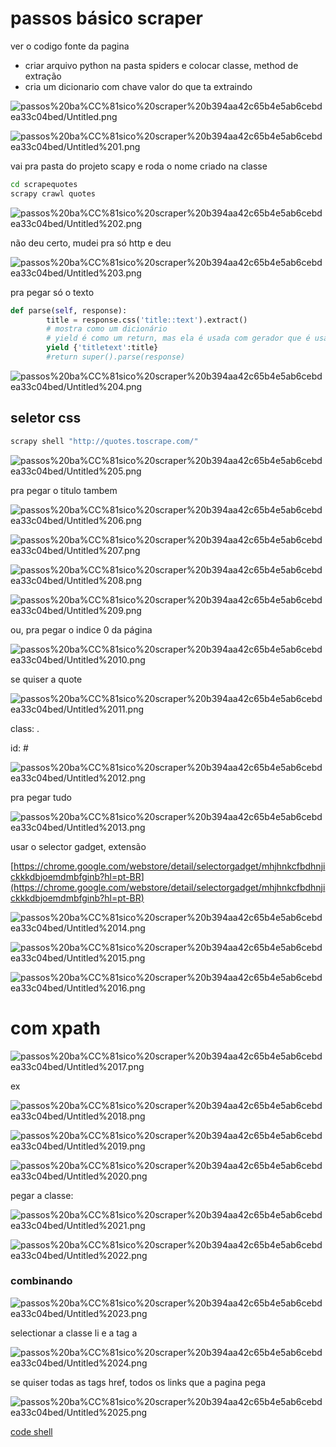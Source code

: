 # passos básico scraper

ver o codigo fonte da pagina

- criar arquivo python na pasta spiders e colocar classe, method de extração
- cria um dicionario com chave valor do que ta extraindo

![passos%20ba%CC%81sico%20scraper%20b394aa42c65b4e5ab6cebdea33c04bed/Untitled.png](passos%20ba%CC%81sico%20scraper%20b394aa42c65b4e5ab6cebdea33c04bed/Untitled.png)

![passos%20ba%CC%81sico%20scraper%20b394aa42c65b4e5ab6cebdea33c04bed/Untitled%201.png](passos%20ba%CC%81sico%20scraper%20b394aa42c65b4e5ab6cebdea33c04bed/Untitled%201.png)

vai pra pasta do projeto scapy e roda o nome criado na classe 

```bash
cd scrapequotes
scrapy crawl quotes
```

![passos%20ba%CC%81sico%20scraper%20b394aa42c65b4e5ab6cebdea33c04bed/Untitled%202.png](passos%20ba%CC%81sico%20scraper%20b394aa42c65b4e5ab6cebdea33c04bed/Untitled%202.png)

não deu certo, mudei pra só http e deu

![passos%20ba%CC%81sico%20scraper%20b394aa42c65b4e5ab6cebdea33c04bed/Untitled%203.png](passos%20ba%CC%81sico%20scraper%20b394aa42c65b4e5ab6cebdea33c04bed/Untitled%203.png)

pra pegar só o texto

```python
def parse(self, response):
        title = response.css('title::text').extract()
        # mostra como um dicionário
        # yield é como um return, mas ela é usada com gerador que é usado pelo scrapy behind the scenes
        yield {'titletext':title}
        #return super().parse(response)
```

![passos%20ba%CC%81sico%20scraper%20b394aa42c65b4e5ab6cebdea33c04bed/Untitled%204.png](passos%20ba%CC%81sico%20scraper%20b394aa42c65b4e5ab6cebdea33c04bed/Untitled%204.png)

## seletor css

```bash
scrapy shell "http://quotes.toscrape.com/"
```

![passos%20ba%CC%81sico%20scraper%20b394aa42c65b4e5ab6cebdea33c04bed/Untitled%205.png](passos%20ba%CC%81sico%20scraper%20b394aa42c65b4e5ab6cebdea33c04bed/Untitled%205.png)

pra pegar o titulo tambem

![passos%20ba%CC%81sico%20scraper%20b394aa42c65b4e5ab6cebdea33c04bed/Untitled%206.png](passos%20ba%CC%81sico%20scraper%20b394aa42c65b4e5ab6cebdea33c04bed/Untitled%206.png)

![passos%20ba%CC%81sico%20scraper%20b394aa42c65b4e5ab6cebdea33c04bed/Untitled%207.png](passos%20ba%CC%81sico%20scraper%20b394aa42c65b4e5ab6cebdea33c04bed/Untitled%207.png)

![passos%20ba%CC%81sico%20scraper%20b394aa42c65b4e5ab6cebdea33c04bed/Untitled%208.png](passos%20ba%CC%81sico%20scraper%20b394aa42c65b4e5ab6cebdea33c04bed/Untitled%208.png)

![passos%20ba%CC%81sico%20scraper%20b394aa42c65b4e5ab6cebdea33c04bed/Untitled%209.png](passos%20ba%CC%81sico%20scraper%20b394aa42c65b4e5ab6cebdea33c04bed/Untitled%209.png)

ou, pra pegar o indice 0 da página

![passos%20ba%CC%81sico%20scraper%20b394aa42c65b4e5ab6cebdea33c04bed/Untitled%2010.png](passos%20ba%CC%81sico%20scraper%20b394aa42c65b4e5ab6cebdea33c04bed/Untitled%2010.png)

se quiser a quote

![passos%20ba%CC%81sico%20scraper%20b394aa42c65b4e5ab6cebdea33c04bed/Untitled%2011.png](passos%20ba%CC%81sico%20scraper%20b394aa42c65b4e5ab6cebdea33c04bed/Untitled%2011.png)

class: .

id: #

![passos%20ba%CC%81sico%20scraper%20b394aa42c65b4e5ab6cebdea33c04bed/Untitled%2012.png](passos%20ba%CC%81sico%20scraper%20b394aa42c65b4e5ab6cebdea33c04bed/Untitled%2012.png)

pra pegar tudo

![passos%20ba%CC%81sico%20scraper%20b394aa42c65b4e5ab6cebdea33c04bed/Untitled%2013.png](passos%20ba%CC%81sico%20scraper%20b394aa42c65b4e5ab6cebdea33c04bed/Untitled%2013.png)

usar o selector gadget, extensão

[https://chrome.google.com/webstore/detail/selectorgadget/mhjhnkcfbdhnjickkkdbjoemdmbfginb?hl=pt-BR](https://chrome.google.com/webstore/detail/selectorgadget/mhjhnkcfbdhnjickkkdbjoemdmbfginb?hl=pt-BR)

![passos%20ba%CC%81sico%20scraper%20b394aa42c65b4e5ab6cebdea33c04bed/Untitled%2014.png](passos%20ba%CC%81sico%20scraper%20b394aa42c65b4e5ab6cebdea33c04bed/Untitled%2014.png)

![passos%20ba%CC%81sico%20scraper%20b394aa42c65b4e5ab6cebdea33c04bed/Untitled%2015.png](passos%20ba%CC%81sico%20scraper%20b394aa42c65b4e5ab6cebdea33c04bed/Untitled%2015.png)

![passos%20ba%CC%81sico%20scraper%20b394aa42c65b4e5ab6cebdea33c04bed/Untitled%2016.png](passos%20ba%CC%81sico%20scraper%20b394aa42c65b4e5ab6cebdea33c04bed/Untitled%2016.png)

# com xpath

![passos%20ba%CC%81sico%20scraper%20b394aa42c65b4e5ab6cebdea33c04bed/Untitled%2017.png](passos%20ba%CC%81sico%20scraper%20b394aa42c65b4e5ab6cebdea33c04bed/Untitled%2017.png)

ex

![passos%20ba%CC%81sico%20scraper%20b394aa42c65b4e5ab6cebdea33c04bed/Untitled%2018.png](passos%20ba%CC%81sico%20scraper%20b394aa42c65b4e5ab6cebdea33c04bed/Untitled%2018.png)

![passos%20ba%CC%81sico%20scraper%20b394aa42c65b4e5ab6cebdea33c04bed/Untitled%2019.png](passos%20ba%CC%81sico%20scraper%20b394aa42c65b4e5ab6cebdea33c04bed/Untitled%2019.png)

![passos%20ba%CC%81sico%20scraper%20b394aa42c65b4e5ab6cebdea33c04bed/Untitled%2020.png](passos%20ba%CC%81sico%20scraper%20b394aa42c65b4e5ab6cebdea33c04bed/Untitled%2020.png)

pegar a classe:

![passos%20ba%CC%81sico%20scraper%20b394aa42c65b4e5ab6cebdea33c04bed/Untitled%2021.png](passos%20ba%CC%81sico%20scraper%20b394aa42c65b4e5ab6cebdea33c04bed/Untitled%2021.png)

![passos%20ba%CC%81sico%20scraper%20b394aa42c65b4e5ab6cebdea33c04bed/Untitled%2022.png](passos%20ba%CC%81sico%20scraper%20b394aa42c65b4e5ab6cebdea33c04bed/Untitled%2022.png)

### combinando

![passos%20ba%CC%81sico%20scraper%20b394aa42c65b4e5ab6cebdea33c04bed/Untitled%2023.png](passos%20ba%CC%81sico%20scraper%20b394aa42c65b4e5ab6cebdea33c04bed/Untitled%2023.png)

selectionar a classe li e a tag a

![passos%20ba%CC%81sico%20scraper%20b394aa42c65b4e5ab6cebdea33c04bed/Untitled%2024.png](passos%20ba%CC%81sico%20scraper%20b394aa42c65b4e5ab6cebdea33c04bed/Untitled%2024.png)

se quiser todas as tags href, todos os links que a pagina pega

![passos%20ba%CC%81sico%20scraper%20b394aa42c65b4e5ab6cebdea33c04bed/Untitled%2025.png](passos%20ba%CC%81sico%20scraper%20b394aa42c65b4e5ab6cebdea33c04bed/Untitled%2025.png)

[code shell](passos%20ba%CC%81sico%20scraper%20b394aa42c65b4e5ab6cebdea33c04bed/code%20shell%20d6388e7ad2884f019d85872b9797dcc4.md)